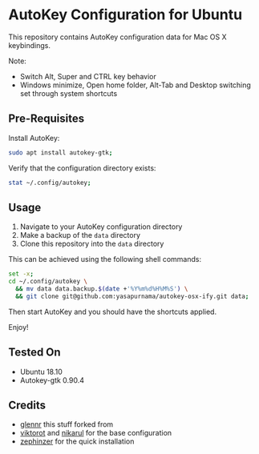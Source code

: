 # AutoKey Configuration for Ubuntu
This repository contains AutoKey configuration data for Mac OS X keybindings.

Note:   
  - Switch Alt, Super and CTRL key behavior
  - Windows minimize, Open home folder, Alt-Tab and Desktop switching set through system shortcuts


## Pre-Requisites

Install AutoKey:

```bash
sudo apt install autokey-gtk;
```

Verify that the configuration directory exists:

```bash
stat ~/.config/autokey;
```

## Usage
1. Navigate to your AutoKey configuration directory
2. Make a backup of the `data` directory
3. Clone this repository into the `data` directory

This can be achieved using the following shell commands:

```bash
set -x;
cd ~/.config/autokey \
  && mv data data.backup.$(date +'%Y%m%d%H%M%S') \
  && git clone git@github.com:yasapurnama/autokey-osx-ify.git data;
```

Then start AutoKey and you should have the shortcuts applied.

Enjoy!

## Tested On
- Ubuntu 18.10
- Autokey-gtk 0.90.4

## Credits

- [glennr](https://github.com/glennr) this stuff forked from
- [viktorot](https://github.com/viktorot) and [nikarul](https://github.com/nikarul) for the base configuration
- [zephinzer](https://github.com/zephinzer/config-ubuntu-autokey) for the quick installation 

